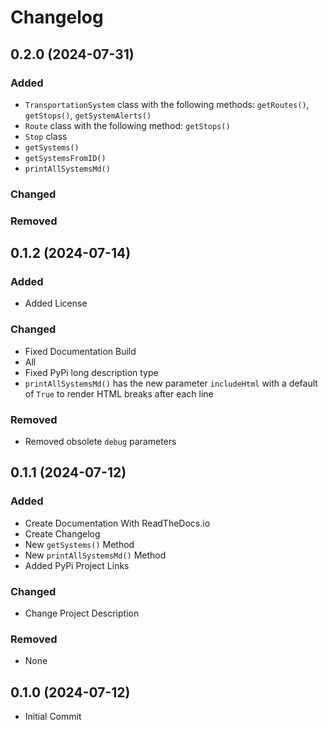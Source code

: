 # Changelog


## 0.2.0 (2024-07-31)

### Added

- `TransportationSystem` class with the following methods: `getRoutes()`, `getStops()`, `getSystemAlerts()`
- `Route` class with the following method: `getStops()`
- `Stop` class
- `getSystems()`
- `getSystemsFromID()`
- `printAllSystemsMd()`

### Changed

### Removed


## 0.1.2 (2024-07-14)

### Added

- Added License

### Changed

- Fixed Documentation Build
- All 
- Fixed PyPi long description type
- `printAllSystemsMd()` has the new parameter `includeHtml` with a default of `True` to render HTML breaks after each line

### Removed

- Removed obsolete `debug` parameters


## 0.1.1 (2024-07-12)

### Added

- Create Documentation With ReadTheDocs.io
- Create Changelog
- New `getSystems()` Method
- New `printAllSystemsMd()` Method
- Added PyPi Project Links

### Changed

- Change Project Description

### Removed

- None


## 0.1.0 (2024-07-12)

- Initial Commit